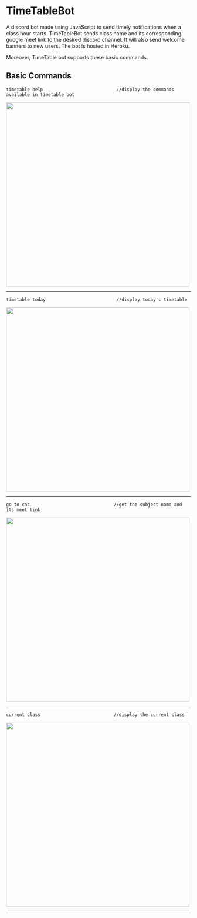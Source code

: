 # TimeTableBot

A discord bot made using JavaScript to send timely notifications when a class hour starts. TimeTableBot sends class name and its corresponding google meet link 
to the desired discord channel. It will also send welcome banners to new users. The bot is hosted in Heroku.

Moreover, TimeTable bot supports these basic commands.

## Basic Commands 

```
timetable help                            //display the commands available in timetable bot
```

<img src="https://github.com/qdotdash/TimeTableBot/blob/dev/screenshots/timetablehelp.PNG" width=500>
<hr>

```
timetable today                           //display today's timetable
```

<img src="https://github.com/qdotdash/TimeTableBot/blob/dev/screenshots/timetabletoday.PNG" width=500>
<hr>

```
go to cns                                //get the subject name and its meet link
```

<img src="https://github.com/qdotdash/TimeTableBot/blob/dev/screenshots/gotocns.PNG" width=500>
<hr>

```
current class                            //display the current class
```

<img src="https://github.com/qdotdash/TimeTableBot/blob/dev/screenshots/currentclass.PNG" width=500>
<hr>

